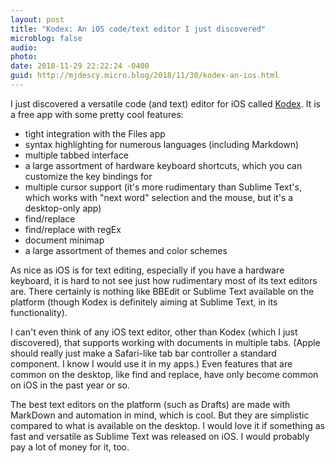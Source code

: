 ```yaml
---
layout: post
title: "Kodex: An iOS code/text editor I just discovered"
microblog: false
audio: 
photo: 
date: 2018-11-29 22:22:24 -0400
guid: http://mjdescy.micro.blog/2018/11/30/kodex-an-ios.html
---
```


I just discovered a versatile code (and text) editor for iOS called [Kodex](https://kodex.app). It is a free app with some pretty cool features:

- tight integration with the Files app
- syntax highlighting for numerous languages (including Markdown)
- multiple tabbed interface
- a large assortment of hardware keyboard shortcuts, which you can customize the key bindings for
- multiple cursor support (it's more rudimentary than Sublime Text's, which works with "next word" selection and the mouse, but it's a desktop-only app)
- find/replace
- find/replace with regEx
- document minimap
- a large assortment of themes and color schemes

As nice as iOS is for text editing, especially if you have a hardware keyboard, it is hard to not see just how rudimentary most of its text editors are. There certainly is nothing like BBEdit or Sublime Text available on the platform (though Kodex is definitely aiming at Sublime Text, in its functionality). 

I can't even think of any iOS text editor, other than Kodex (which I just discovered), that supports working with documents in multiple tabs.  (Apple should really just make a Safari-like tab bar controller a standard component. I know I would use it in my apps.) Even features that are common on the desktop, like find and replace, have only become common on iOS in the past year or so. 

The best text editors on the platform (such as Drafts) are made with MarkDown and automation in mind, which is cool. But they are simplistic compared to what is available on the desktop. I would love it if something as fast and versatile as Sublime Text was released on iOS. I would probably pay a lot of money for it, too.
